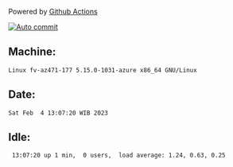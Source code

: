 Powered by [Github Actions](https://github.com/features/actions)

[![Auto commit](https://github.com/hiage/workstation/workflows/Auto%20commit/badge.svg)](https://github.com/hiage/workstation/actions?query=workflow%3A%22Auto+commit%22)

## Machine:
```
Linux fv-az471-177 5.15.0-1031-azure x86_64 GNU/Linux
```
## Date:
```
Sat Feb  4 13:07:20 WIB 2023
```
## Idle:
```
 13:07:20 up 1 min,  0 users,  load average: 1.24, 0.63, 0.25
```
